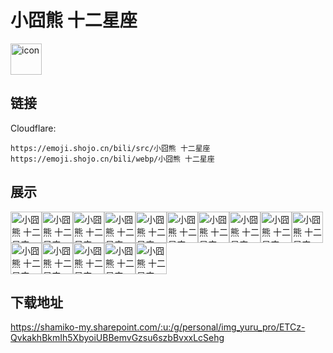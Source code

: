 # 小囧熊 十二星座
<img src="https://emoji.shojo.cn/bili/src/小囧熊 十二星座/icon.png" width="50" height="50" alt="icon">

## 链接
Cloudflare:
```
https://emoji.shojo.cn/bili/src/小囧熊 十二星座
https://emoji.shojo.cn/bili/webp/小囧熊 十二星座
```
## 展示
<img src="https://emoji.shojo.cn/bili/src/小囧熊 十二星座/小囧熊 十二星座-纯爱战羊.png" width="50" height="50" alt="小囧熊 十二星座-纯爱战羊"><img src="https://emoji.shojo.cn/bili/src/小囧熊 十二星座/小囧熊 十二星座-牛啊.png" width="50" height="50" alt="小囧熊 十二星座-牛啊"><img src="https://emoji.shojo.cn/bili/src/小囧熊 十二星座/小囧熊 十二星座-双倍快乐.png" width="50" height="50" alt="小囧熊 十二星座-双倍快乐"><img src="https://emoji.shojo.cn/bili/src/小囧熊 十二星座/小囧熊 十二星座-蟹蟹.png" width="50" height="50" alt="小囧熊 十二星座-蟹蟹"><img src="https://emoji.shojo.cn/bili/src/小囧熊 十二星座/小囧熊 十二星座-狮在必得.png" width="50" height="50" alt="小囧熊 十二星座-狮在必得"><img src="https://emoji.shojo.cn/bili/src/小囧熊 十二星座/小囧熊 十二星座-女神驾到.png" width="50" height="50" alt="小囧熊 十二星座-女神驾到"><img src="https://emoji.shojo.cn/bili/src/小囧熊 十二星座/小囧熊 十二星座-渴望掉秤.png" width="50" height="50" alt="小囧熊 十二星座-渴望掉秤"><img src="https://emoji.shojo.cn/bili/src/小囧熊 十二星座/小囧熊 十二星座-天蝎本蝎.png" width="50" height="50" alt="小囧熊 十二星座-天蝎本蝎"><img src="https://emoji.shojo.cn/bili/src/小囧熊 十二星座/小囧熊 十二星座-发射.png" width="50" height="50" alt="小囧熊 十二星座-发射"><img src="https://emoji.shojo.cn/bili/src/小囧熊 十二星座/小囧熊 十二星座-馏魔.png" width="50" height="50" alt="小囧熊 十二星座-馏魔"><img src="https://emoji.shojo.cn/bili/src/小囧熊 十二星座/小囧熊 十二星座-眼泪瓶.png" width="50" height="50" alt="小囧熊 十二星座-眼泪瓶"><img src="https://emoji.shojo.cn/bili/src/小囧熊 十二星座/小囧熊 十二星座-亲亲鱼.png" width="50" height="50" alt="小囧熊 十二星座-亲亲鱼"><img src="https://emoji.shojo.cn/bili/src/小囧熊 十二星座/小囧熊 十二星座-吹.png" width="50" height="50" alt="小囧熊 十二星座-吹"><img src="https://emoji.shojo.cn/bili/src/小囧熊 十二星座/小囧熊 十二星座-弹.png" width="50" height="50" alt="小囧熊 十二星座-弹"><img src="https://emoji.shojo.cn/bili/src/小囧熊 十二星座/小囧熊 十二星座-啦啦啦.png" width="50" height="50" alt="小囧熊 十二星座-啦啦啦">

## 下载地址

https://shamiko-my.sharepoint.com/:u:/g/personal/img_yuru_pro/ETCz-QvkakhBkmIh5XbyoiUBBemvGzsu6szbBvxxLcSehg